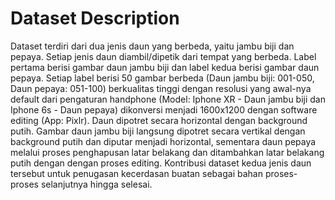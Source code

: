 # Dataset Description
Dataset terdiri dari dua jenis daun yang berbeda, yaitu jambu biji dan pepaya. Setiap jenis daun diambil/dipetik dari tempat yang berbeda. Label pertama berisi gambar daun jambu biji dan label kedua berisi gambar daun pepaya. Setiap label berisi 50 gambar berbeda (Daun jambu biji: 001-050, Daun pepaya: 051-100) berkualitas tinggi dengan resolusi yang awal-nya default dari pengaturan handphone (Model: Iphone XR - Daun jambu biji dan Iphone 6s - Daun pepaya) dikonversi menjadi 1600x1200 dengan software editing (App: Pixlr). Daun dipotret secara horizontal dengan background putih. Gambar daun jambu biji langsung dipotret secara vertikal dengan background putih dan diputar menjadi horizontal, sementara daun pepaya melalui proses penghapusan latar belakang dan ditambahkan latar belakang putih dengan dengan proses editing.
Kontribusi dataset kedua jenis daun tersebut untuk penugasan kecerdasan buatan sebagai bahan proses-proses selanjutnya hingga selesai.
